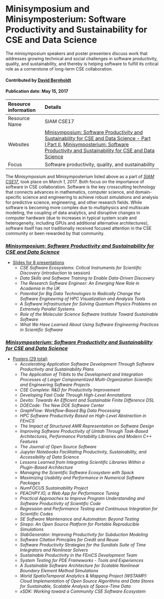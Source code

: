 # Minisymposium and Minisymposterium: Software Productivity and Sustainability for CSE and Data Science
<!-- deck text start --> 
The minisymposium speakers and poster presenters discuss work that addresses growing technical and social challenges in software productivity, quality, and sustainability, and thereby is helping software to fulfill its critical role as a cornerstone of long-term CSE collaboration.
<!-- deck text end --> 

#### Contributed by [David Bernholdt](http://github.com/bernhold)
#### Publication date: May 15, 2017


Resource information | Details
:--- | :--- 
Resource Name  | SIAM CSE17
Websites | [Minisymposium: Software Productivity and Sustainability for CSE and Data Science - Part I](http://meetings.siam.org/sess/dsp_programsess.cfm?SESSIONCODE=60947),[Part II](http://meetings.siam.org/sess/dsp_programsess.cfm?SESSIONCODE=60948), [Minisymposterium: Software Productivity and Sustainability for CSE and Data Science](https://meetings.siam.org/sess/dsp_programsess.cfm?SESSIONCODE=62022)
Focus | Software productivity, quality, and sustainability

The Minisymposium and Minisymposterium listed above as a part of *[SIAM CSE17](https://www.siam.org/meetings/cse17/)*, took place on *March 1, 2017*. Both focus on the importance of software in CSE collaboration. Software is the key crosscutting technology that connects advances in mathematics, computer science, and domain-specific science and engineering to achieve robust simulations and analysis for predictive science, engineering, and other research fields. While software is becoming more complex due to multiphysics and multiscale modeling, the coupling of data analytics, and disruptive changes in computer hardware (due to increases in typical system scale and heterogeneity, including GPUs and additional alternative architectures), software itself has not traditionally received focused attention in the CSE community or been rewarded by that community.

### *[Minisymposium: Software Productivity and Sustainability for CSE and Data Science](http://meetings.siam.org/sess/dsp_programsess.cfm?SESSIONCODE=60947)*
- [Slides for 8 presentations](https://doi.org/10.6084/m9.figshare.c.3705946)
  - _CSE Software Ecosystems: Critical Instruments for Scientific Discovery_ (introduction to session)
  - _Data Skills and Software Training to Enable Data-Driven Discovery_
  - _The Research Software Engineer: An Emerging New Role in Academia in the UK_
  - _Potential for Big Data Technologies to Radically Change the Software Engineering of HPC Visualization and Analysis Tools_
  - _A Software Infrastructure for Solving Quantum Physics Problems on Extremely Parallel Systems_
  - _Role of the Molecular Science Software Institute Toward Sustainable Software_
  - _What We Have Learned About Using Software Engineering Practices in Scientific Software_

### *[Minisymposterium: Software Productivity and Sustainability for CSE and Data Science](http://meetings.siam.org/sess/dsp_programsess.cfm?SESSIONCODE=62022)*
- [Posters (29 total)](https://doi.org/10.6084/m9.figshare.c.3703771)
  - _Accelerating Application Software Development Through Software Productivity and Sustainability Plans_
  - _The Application of Tribits to the Development and Integration Processes of Larger Componentized Multi-Organization Scientific and Engineering Software Projects_
  - _CSE Complete: R&D for Productivity Improvement_
  - _Developing Fast Code Through High-Level Annotations_
  - _Devito: Towards An Efficient and Sustainable Finite Difference DSL_
  - _DOECode: The New DOE Software Center_
  - _GraphFlow: Workflow-Based Big Data Processing_
  - _HPC Software Productivity Based on High-Level Abstraction in FEniCS_
  - _The Impact of Structured AMR Representation on Software Design_
  - _Improving Software Productivity of Uintah Through Task-Based Architectures, Performance Portability Libraries and Modern C++ Features_
  - _The Journal of Open Source Software_
  - _Jupyter Notebooks Facilitating Productivity, Sustainability, and Accessibility of Data Science_
  - _Lessons Learned from Integrating Scientific Libraries Within a Plugin-Based Architecture_
  - _Managing the Scientific Software Ecosystem with Spack_
  - _Maximizing Usability and Performance in Numerical Software Packages_
  - _NumFOCUS Sustainability Project_
  - _PEACHPY.IO, a Web App for Performance Tuning_
  - _Practical Approaches to Improve Program Understanding and Software Productivity of Scientific Code_
  - _Regression and Performance Testing and Continuous Integration for Scientific Codes_
  - _SE Software Maintenance and Automation: Beyond Testing_
  - _Sirepo: An Open Source Platform for Portable Reproducible Simulations_
  - _SlabGenerator: Improving Productivity for Subduction Modeling_
  - _Software Citation Principles for Credit and Reuse_
  - _Software Productivity Strategies for the Sundials Suite of Time Integrators and Nonlinear Solvers_
  - _Sustainable Productivity in the FEniCS Development Team_
  - _System Testing for PDE Frameworks - Tools and Experiences_
  - _A Sustainable Software Architecture for Scalable Nonlinear Boundary Element Method Simulations_
  - _World SpatioTemporal Analytics & Mapping Project (WSTAMP): Cloud Implementation of Open Source Algorithms and Data Stores for Sustainable, Scalable Analysis of Space-Time Data_
  - _xSDK: Working toward a Community CSE Software Ecosystem_


<!---
Publish: yes
Categories: Planning, Reliability, Collaboration, Performance
Topics: improving productivity and sustainability, configuration and builds, testing, documentation, software interoperability, strategies for more effective teams
Tags: event, poster
Level: 2
Prerequisites: defaults
Aggregate: subresource, stand-alone
--->

